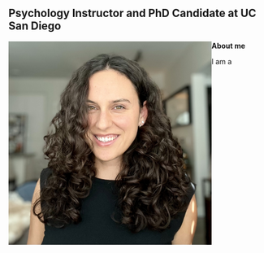 ## Psychology Instructor and PhD Candidate at UC San Diego

<img align="left" src="/images/Headshot_2025.jpeg" width="400" alt="Headshot 2025"/>

**About me** 

I am a 
